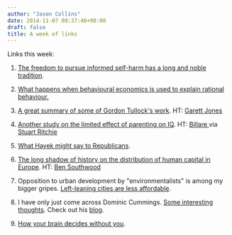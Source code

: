 ```yaml
---
author: "Jason Collins"
date: 2014-11-07 08:37:40+00:00
draft: false
title: A week of links
---
```


Links this week:






	
  1. [The freedom to pursue informed self-harm has a long and noble tradition](http://werewolf.co.nz/2014/11/for-your-own-good/).

	
  2. [What happens when behavioural economics is used to explain rational behaviour](http://andrewgelman.com/2014/10/31/boo-whos-afraid-availability-bias/)[.](https://cei.org/blog/gordon-tullock-rip)

	
  3. [A great summary of some of Gordon Tullock's work](https://cei.org/blog/gordon-tullock-rip). HT: [Garett Jones](https://twitter.com/GarettJones)

	
  4. [Another study on the limited effect of parenting on IQ](http://www.sciencedirect.com/science/article/pii/S0160289614000889). HT: [Billare ](https://twitter.com/Billare)via [Stuart Ritchie](https://twitter.com/StuartJRitchie)

	
  5. [What Hayek might say to Republicans](http://www.bloombergview.com/articles/2014-11-03/hayek-s-message-for-victorious-republicans).

	
  6. [The long shadow of history on the distribution of human capital in Europe](http://www.cliometrie.org/images/wp/AFC_WP_04-2014.pdf). HT: [Ben Southwood](https://twitter.com/bswud)

	
  7. Opposition to urban development by "environmentalists" is among my bigger gripes. [Left-leaning cities are less affordable](http://www.theatlantic.com/business/archive/2014/10/why-are-liberal-cities-so-unaffordable/382045/).

	
  8. I have only just come across Dominic Cummings. [Some interesting thoughts](http://infoproc.blogspot.com.au/2014/10/the-hollow-men.html). Check out his [blog](http://dominiccummings.wordpress.com/).
	
  9.  [How your brain decides without you](http://nautil.us/issue/19/illusions/how-your-brain-decides-without-you).


